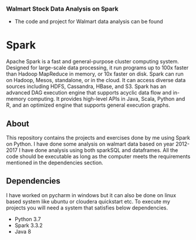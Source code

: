 ### Walmart Stock Data Analysis on Spark
- The code and project for Walmart data analysis can be found 

# Spark
Apache Spark is a fast and general-purpose cluster computing system. Designed for large-scale data processing, it run programs up to 100x faster than Hadoop MapReduce in memory, or 10x faster on disk. Spark can run on Hadoop, Mesos, standalone, or in the cloud. It can access diverse data sources including HDFS, Cassandra, HBase, and S3. Spark has an advanced DAG execution engine that supports acyclic data flow and in-memory computing. It provides high-level APIs in Java, Scala, Python and R, and an optimized engine that supports general execution graphs.

## About
This repository contains the projects and exercises done by me using Spark on Python. I have done some analysis on walmart data based on year 2012-2017
I have done analysis using both sparkSQL and dataframes. All the code should be executable as long as the computer meets the requirements mentioned in the dependencies section.

## Dependencies
I have worked on pycharm in windows but it can also be done on linux based system like ubuntu or cloudera quickstart etc.
To execute my projects you will need a system that satisfies below dependencies.
- Python 3.7
- Spark 3.3.2
- Java 8







